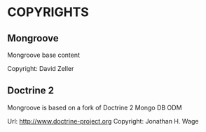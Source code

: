 COPYRIGHTS
========

Mongroove
--------
Mongroove base content

Copyright:  David Zeller

Doctrine 2
--------
Mongroove is based on a fork of Doctrine 2 Mongo DB ODM

Url:       http://www.doctrine-project.org
Copyright: Jonathan H. Wage
